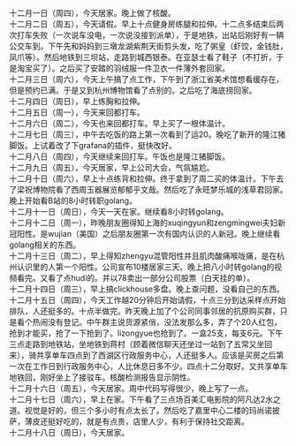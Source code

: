 十二月一日（周四），今天居家。晚上做了核酸。</br>
十二月二日（周五），今天请假。早上十点健身房练腿和拉伸。十二点多结束后两次打车失败（一次说车没电，一次说没接到派单），于是地铁，出站后刚好有一辆公交车到。下午先和妈妈到三墩龙湖紫荆天街剪头发，吃了粥皇（虾饺，金钱肚，凤爪等）。然后地铁到三坝站，走路到城西银泰。在亚瑟士看了鞋子（不打折，于是淘宝买了）。之后买了安踏的羽绒服一件卫衣一件薄外套回家。</br>
十二月三日（周六），今天上午搞了点工作，下午到了浙江省美术馆想看缓存在，但是预约已满。于是又到杭州博物馆看了点别的。之后吃了海底捞回家。</br>
十二月四日（周日），早上练胸和拉伸。</br>
十二月五日（周一），今天来回都打车。</br>
十二月六日（周二），今天也来回都打车。早上买了一根体温计。</br>
十二月七日（周三），中午去吃饭的路上第一次看到了运20。晚吃了新开的隆江猪脚饭。上试着改了下grafana的插件，挺快改好。</br>
十二月八日（周四），今天继续来回打车。午饭也是隆江猪脚饭。</br>
十二月九日（周五），今天居家，早上公司大会，气氛尴尬。</br>
十二月十日（周六），早上十点练背和拉伸。终于拿到了周二买的体温计。下午去了梁祝博物院看了西周玉器展览郁郁乎文哉。然后吃了永旺梦乐城的浅草君回家。晚上开始看B站的8小时转职golang。</br>
十二月十一日（周日），今天一天在家。继续看8小时转golang。</br>
十二月十二日（周一），昨晚朋友圈得知上海的xuqingyun和zengmingwei夫妇新冠阳性。是wujian（美国）之后朋友圈第一次有国内认识的人新冠。晚上继续看golang相关的东西。</br>
十二月十三日（周二），早上得知zhengyu混管阳性并且肌肉酸痛喉咙痛，是在杭州认识里的人第一个阳性。公司宣布10楼居家三天。晚上把八小时转golang的视频看完。又看了点hudi的。并以78卖出一部分公司股票（白天挂的单）。</br>
十二月十四日（周三），早上搞clickhouse多盘。晚上查问题，没看自己的东西。</br>
十二月十五日（周四），今天工作越20分钟后开始请假，十点三分到达采样点开始排队，人还挺多的。十点半做完。昨天晚上加了个公司同事邻居的抗原购买群，只是看个热闹没有登记。中午群主说货源紧俏，没法发那么多，弄了个20人红包，抢到才能买，抢了一下抢到了。lizongyue也抢到了。一盒25支，每支6元。下午三点走路到地铁站，坐地铁到蒋村（顾着微信聊天还坐过一站到了五常又坐回来），骑共享单车四点到了西湖区行政服务中心，人还挺多人。应该是买房之后第一次在工作日到行政服务中心，人比休息日多不少。四点十二分取好。又共享单车地铁回，刚好坐上了接驳车。核酸检测报告显示阴性。</br>
十二月十六日（周五），今天居家。周中代码写得很少，晚上写了一点。</br>
十二月十七日（周六），早上在家。下午看了三点场百美汇电影院的阿凡达2水之道。视觉是好的，但三个多小时有点太长了。然后吃了嘉里中心二楼的玛尚诺披萨，薄皮还挺好吃的，就是有点贵，店里人少，有利于保持社交距离。</br>
十二月十八日（周日），今天居家。</br>
